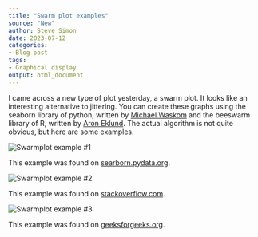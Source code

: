 ```yaml
---
title: "Swarm plot examples"
source: "New"
author: Steve Simon
date: 2023-07-12
categories:
- Blog post
tags:
- Graphical display
output: html_document
---
```


I came across a new type of plot yesterday, a swarm plot. It looks like an interesting alternative to jittering. You can create these graphs using the seaborn library of python, written by [Michael Waskom][was1] and the beeswarm library of R, written by [Aron Eklund][ekl1]. The actual algorithm is not quite obvious, but here are some examples.

[was1]: https://seaborn.pydata.org/

[ekl1]: https://github.com/aroneklund/beeswarm


<!---more--->

![Swarmplot example #1](http://www.pmean.com/new-images/23/swarm-plot-examples-01.png)

This example was found on [searborn.pydata.org][sea1].

[sea1]: https://seaborn.pydata.org/generated/seaborn.swarmplot.html

![Swarmplot example #2](http://www.pmean.com/new-images/23/swarm-plot-examples-02.png)

This example was found on [stackoverflow.com][sta1].

[sta1]: https://stackoverflow.com/questions/61493460/swarm-plots-in-plotly-plotly-express

![Swarmplot example #3](http://www.pmean.com/new-images/23/swarm-plot-examples-03.png)

This example was found on [geeksforgeeks.org][gee1].

[gee1]: https://www.geeksforgeeks.org/python-seaborn-swarmplot-method/

